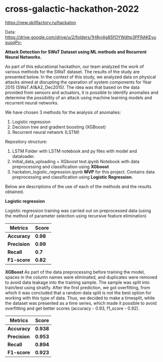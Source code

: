 # cross-galactic-hackathon-2022
https://new.skillfactory.ru/hackaton


Data: https://drive.google.com/drive/u/2/folders/1H8yi4g8SfOYWdltp3PFRAKEyusuoqPv-

**Attack Detection for SWaT Dataset using ML methods and Recurrent Neural Networks.**

As part of this educational hackathon, our team analyzed the work of various methods for the SWaT dataset. The results of the study are presented below.
In the context of this study, we analyzed data on physical attacks aimed at disrupting the operation of system components for Year 2015 (SWaT.A1&amp;A2\_Dec2015).
The idea was that based on the data provided from sensors and actuators, it is possible to identify anomalies and determine the possibility of an attack using machine learning models and recurrent neural networks.

We have chosen 3 methods for the analysis of anomalies:

1. Logistic regression
2. Decision tree and gradient boosting (XGBoost)
3. Recurrent neural network (LSTM)

Repository structure:

1. LSTM
Folder with LSTM notebook and py files with model and dataloader.
2. Initial_data_uploading + XGboost test.ipynb
Notebook with data preprocessing and classification using **XGboost**
3. hackaton_logistic_regression.ipynb
**MVP** for this project. Contains data preprocessing and classification using **Logistic Regression**.

Below are descriptions of the use of each of the methods and the results obtained.

**Logistic regression**

Logistic regression training was carried out on preprocessed data (using the method of parameter selection using recursive feature elimination)

| **Metrics** | **Score** |
| ------------|---------- |
| **Accuracy**| **0.98**  |
| **Precision** | **0.99** |
| **Recall** | **0.7** |
| **F1-score** | **0.82** |

**XGBoost**
As part of the data preprocessing before training the model, spaces in the column names were eliminated, and duplicates were removed to avoid data leakage into the training sample. The sample was split into train/test using stratify. After the first prediction, we got overfitting, from which it was concluded that a random data split is not the best option for working with this type of data. Thus, we decided to make a timesplit, while the dataset was presented as a time series, which made it possible to avoid overfitting and get better scores (accuracy - 0.93, f1_score - 0.92).

| **Metrics** | **Score** |
| -----------| --------- |
| **Accuracy**| **0.938**  |
| **Precision** | **0.953** |
| **Recall** | **0.894** |
| **F1-score** | **0.923** |


